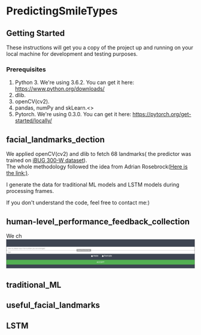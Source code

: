 # PredictingSmileTypes

## Getting Started
These instructions will get you a copy of the project up and running on your local machine for development and testing purposes.<br>
### Prerequisites
1. Python 3.  We're using 3.6.2.
You can get it here: https://www.python.org/downloads/<br>
2. dlib.<br>
3. openCV(cv2).<br>
4. pandas, numPy and skLearn.<>
5. Pytorch. We're using 0.3.0.
You can get it here: https://pytorch.org/get-started/locally/<br>
## facial_landmarks_dection
We applied openCV(cv2) and dlib to fetch 68 landmarks( the predictor was trained on [iBUG 300-W dataset](https://ibug.doc.ic.ac.uk/resources/facial-point-annotations/)).<br>
The whole methodology followed the idea from Adrian Rosebrock([Here is the link:)](https://www.pyimagesearch.com/2017/04/03/facial-landmarks-dlib-opencv-python/).<br>

I generate the data for traditional ML models and LSTM models during processing frames.<br>

If you don't understand the code, feel free to contact me:)

## human-level_performance_feedback_collection
We ch
![the pic](https://github.com/lwang89/PredictingSmileTypes/blob/master/human-level_performance_feedback_collection/images/1.png)
## traditional_ML


## useful_facial_landmarks


## LSTM

##
